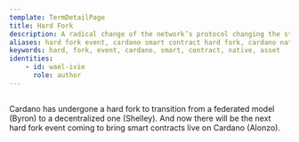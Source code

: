 ```yaml
---
template: TermDetailPage
title: Hard Fork 
description: A radical change of the network’s protocol changing the state of operational flow from one model to a completely different one.
aliases: hard fork event, cardano smart contract hard fork, cardano native asset hard fork event, cardano goguen
keywords: hard, fork, event, cardano, smart, contract, native, asset
identities: 
    - id: wael-ivie
      role: author
---
```


##

Cardano has undergone a hard fork to transition from a federated model (Byron) to a decentralized one (Shelley). And now there will be the next hard fork event coming to bring smart contracts live on Cardano (Alonzo).